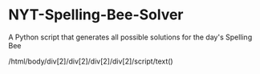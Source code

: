 # NYT-Spelling-Bee-Solver
A Python script that generates all possible solutions for the day's Spelling Bee

/html/body/div[2]/div[2]/div[2]/div[2]/script/text()
